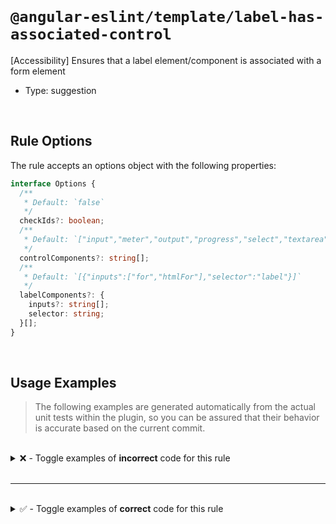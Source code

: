 <!--

  DO NOT EDIT.

  This markdown file was autogenerated using a mixture of the following files as the source of truth for its data:
  - ../../src/rules/label-has-associated-control.ts
  - ../../tests/rules/label-has-associated-control/cases.ts

  In order to update this file, it is therefore those files which need to be updated, as well as potentially the generator script:
  - ../../../../tools/scripts/generate-rule-docs.ts

-->

<br>

# `@angular-eslint/template/label-has-associated-control`

[Accessibility] Ensures that a label element/component is associated with a form element

- Type: suggestion

<br>

## Rule Options

The rule accepts an options object with the following properties:

```ts
interface Options {
  /**
   * Default: `false`
   */
  checkIds?: boolean;
  /**
   * Default: `["input","meter","output","progress","select","textarea"]`
   */
  controlComponents?: string[];
  /**
   * Default: `[{"inputs":["for","htmlFor"],"selector":"label"}]`
   */
  labelComponents?: {
    inputs?: string[];
    selector: string;
  }[];
}

```

<br>

## Usage Examples

> The following examples are generated automatically from the actual unit tests within the plugin, so you can be assured that their behavior is accurate based on the current commit.

<br>

<details>
<summary>❌ - Toggle examples of <strong>incorrect</strong> code for this rule</summary>

<br>

#### Default Config

```json
{
  "rules": {
    "@angular-eslint/template/label-has-associated-control": [
      "error"
    ]
  }
}
```

<br>

#### ❌ Invalid Code

```html
<label>Label</label>
~~~~~~~~~~~~~~~~~~~~
```

<br>

---

<br>

#### Custom Config

```json
{
  "rules": {
    "@angular-eslint/template/label-has-associated-control": [
      "error",
      {
        "checkIds": true
      }
    ]
  }
}
```

<br>

#### ❌ Invalid Code

```html
<label for="id">Label</label>
~~~~~~~~~~~~~~~~~~~~~~~~~~~~~
<input id="otherId" />
```

<br>

---

<br>

#### Custom Config

```json
{
  "rules": {
    "@angular-eslint/template/label-has-associated-control": [
      "error",
      {
        "labelComponents": [
          {
            "inputs": [
              "id"
            ],
            "selector": "app-label"
          }
        ]
      }
    ]
  }
}
```

<br>

#### ❌ Invalid Code

```html
<app-label anotherAttribute="id"></app-label>
~~~~~~~~~~~~~~~~~~~~~~~~~~~~~~~~~~~~~~~~~~~~~
```

</details>

<br>

---

<br>

<details>
<summary>✅ - Toggle examples of <strong>correct</strong> code for this rule</summary>

<br>

#### Default Config

```json
{
  "rules": {
    "@angular-eslint/template/label-has-associated-control": [
      "error"
    ]
  }
}
```

<br>

#### ✅ Valid Code

```html
<ng-container *ngFor="let item of items; index as index">
  <label for="item-{{index}}">Label #{{index}</label>
  <input id="item-{{index}}" [(ngModel)]="item.name">
</ng-container>
<label for="id"></label>
<label for="{{id}}"></label>
<label [attr.for]="id"></label>
<label [htmlFor]="id"></label>
```

<br>

---

<br>

#### Custom Config

```json
{
  "rules": {
    "@angular-eslint/template/label-has-associated-control": [
      "error",
      {
        "controlComponents": [
          "app-input"
        ],
        "labelComponents": [
          {
            "inputs": [
              "id"
            ],
            "selector": "app-label"
          }
        ]
      }
    ]
  }
}
```

<br>

#### ✅ Valid Code

```html
<app-label id="name"></app-label>
<app-label id="{{name}}"></app-label>
<app-label [id]="name"></app-label>
<label [htmlFor]="id"></label>
```

<br>

---

<br>

#### Custom Config

```json
{
  "rules": {
    "@angular-eslint/template/label-has-associated-control": [
      "error",
      {
        "controlComponents": [
          "app-input"
        ],
        "labelComponents": [
          {
            "inputs": [
              "id"
            ],
            "selector": "app-label"
          }
        ]
      }
    ]
  }
}
```

<br>

#### ✅ Valid Code

```html
<label><input type="radio"></label>
<label><meter></meter></label>
<label><output></output></label>
<label><progress></progress></label>
<label><select><option>1</option></select></label>
<label><textarea></textarea></label>
<a-label><input></a-label>
<label>
  Label
  <input>
</label>
<label>
  Label
  <span><input></span>
</label>
<app-label>
  <span>
    <app-input></app-input>
  </span>
</app-label>
```

<br>

---

<br>

#### Custom Config

```json
{
  "rules": {
    "@angular-eslint/template/label-has-associated-control": [
      "error",
      {
        "checkIds": true
      }
    ]
  }
}
```

<br>

#### ✅ Valid Code

```html
<input type="radio" id="id"/>
<label for="id"></label>
```

</details>

<br>
